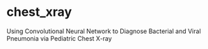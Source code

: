 # chest_xray
Using Convolutional Neural Network to Diagnose Bacterial and Viral Pneumonia via Pediatric Chest X-ray
